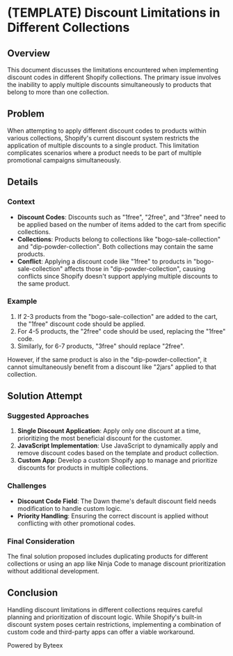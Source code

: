 # (TEMPLATE) Discount Limitations in Different Collections

## Overview

This document discusses the limitations encountered when implementing discount codes in different Shopify collections. The primary issue involves the inability to apply multiple discounts simultaneously to products that belong to more than one collection.

## Problem

When attempting to apply different discount codes to products within various collections, Shopify's current discount system restricts the application of multiple discounts to a single product. This limitation complicates scenarios where a product needs to be part of multiple promotional campaigns simultaneously.

## Details

### Context

- **Discount Codes**: Discounts such as "1free", "2free", and "3free" need to be applied based on the number of items added to the cart from specific collections.
- **Collections**: Products belong to collections like "bogo-sale-collection" and "dip-powder-collection". Both collections may contain the same products.
- **Conflict**: Applying a discount code like "1free" to products in "bogo-sale-collection" affects those in "dip-powder-collection", causing conflicts since Shopify doesn't support applying multiple discounts to the same product.

### Example

1. If 2-3 products from the "bogo-sale-collection" are added to the cart, the "1free" discount code should be applied.
2. For 4-5 products, the "2free" code should be used, replacing the "1free" code.
3. Similarly, for 6-7 products, "3free" should replace "2free".

However, if the same product is also in the "dip-powder-collection", it cannot simultaneously benefit from a discount like "2jars" applied to that collection.

## Solution Attempt

### Suggested Approaches

1. **Single Discount Application**: Apply only one discount at a time, prioritizing the most beneficial discount for the customer.
2. **JavaScript Implementation**: Use JavaScript to dynamically apply and remove discount codes based on the template and product collection.
3. **Custom App**: Develop a custom Shopify app to manage and prioritize discounts for products in multiple collections.

### Challenges

- **Discount Code Field**: The Dawn theme's default discount field needs modification to handle custom logic.
- **Priority Handling**: Ensuring the correct discount is applied without conflicting with other promotional codes.

### Final Consideration

The final solution proposed includes duplicating products for different collections or using an app like Ninja Code to manage discount prioritization without additional development.

## Conclusion

Handling discount limitations in different collections requires careful planning and prioritization of discount logic. While Shopify's built-in discount system poses certain restrictions, implementing a combination of custom code and third-party apps can offer a viable workaround.

Powered by Byteex
